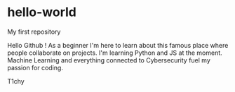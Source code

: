 # hello-world
My first repository

Hello Github !
As a beginner I'm here to learn about this famous place where people collaborate on projects.
I'm learning Python and JS at the moment. Machine Learning and everything connected to Cybersecurity fuel my passion for coding.

T1chy
